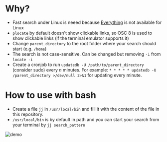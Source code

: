 # Why?
- Fast search under Linux is neeed because [Everything](https://www.voidtools.com/) is not available for Linux
- `plocate` by default doesn't show clickable links, so OSC 8 is used to show clickable links (if the terminal emulator supports it)
- Change `parent_directory` to the root folder where your search should start (e.g. `/home`)
- The search is not case-sensitive. Can be changed but removing `-i` from `locate -i`
- Create a cronjob to run `updatedb -U /path/to/parent_directory` (consider sudo) every $n$ minutes. For example: `* * * * * updatedb -U /parent_directory >/dev/null 2>&1` for updating every minute.

# How to use with bash
- Create a file `jj` in `/usr/local/bin` and fill it with the content of the file in this repository.
- `/usr/local/bin` is by default in path and you can start your search from your terminal by `jj search_pattern`

![demo](https://github.com/user-attachments/assets/737b9bc3-7fe8-4746-baeb-7fda73bf05c5)
